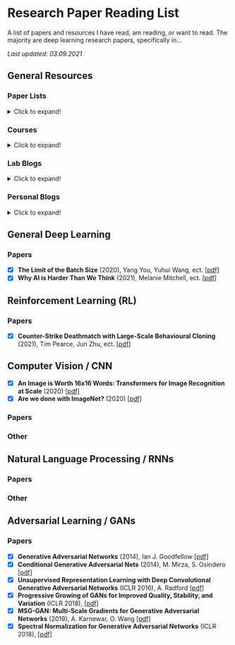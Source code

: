 # Research Paper Reading List

A list of papers and resources I have read, am reading, or want to read. The majority are deep learning research papers, specifically in...

*Last updated: 03.09.2021*

## General Resources

### Paper Lists
<details>
  <summary>Click to expand!</summary>
 
- [Awesome Deep Learning](https://github.com/terryum/awesome-deep-learning-papers)
- [Deep Learning Papers Reading Roadmap](https://github.com/songrotek/Deep-Learning-Papers-Reading-Roadmap)
- [Awesome Deep Vision](https://github.com/kjw0612/awesome-deep-vision)
- [Deep Reinforcement Learning Papers](https://github.com/junhyukoh/deep-reinforcement-learning-papers)
- [ML@B Summer Reading List](https://docs.google.com/spreadsheets/d/1921snepdp5iQMqTfHic7fOtcgaXH27XK9MBS993cQXg/edit#gid=0)
</details>

### Courses
<details>
  <summary>Click to expand!</summary>
 
- [CS231n: Convolutional Neural Networks for Visual Recognition](http://cs231n.stanford.edu/), Free on Youtube
- [Coursera: Machine Learning by Andrew Ng](https://www.coursera.org/learn/machine-learning), Free on Coursera
</details>

### Lab Blogs
<details>
  <summary>Click to expand!</summary>
 
- [BAIR blog](http://bair.berkeley.edu/blog/)
- [DeepMind blog](https://deepmind.com/blog/)
- [OpenAI blog](https://blog.openai.com/)
- [Google Research blog](https://research.googleblog.com/)
- [gBrain blog](https://research.googleblog.com/search/label/Google%20Brain)
- [FAIR blog](https://research.fb.com/blog/)
- [NVIDIA blog](https://blogs.nvidia.com/blog/category/deep-learning/)
- [MSR blog](https://www.microsoft.com/en-us/research/blog/)
</details>

### Personal Blogs
<details>
  <summary>Click to expand!</summary>
 
- [Lilian Weng, OpenAI](https://lilianweng.github.io/lil-log/)
- [Eric Jang, Robotics at Google](http://evjang.com/articles.html)
- [Alex Irpan, Robotics at Google](https://www.alexirpan.com/)
</details>

## General Deep Learning  

### Papers

- [x] **The Limit of the Batch Size** (2020), Yang You, Yuhui Wang, ect. [[pdf]](https://arxiv.org/pdf/2006.08517.pdf)  
- [x] **Why AI is Harder Than We Think** (2021), Melanie Mitchell, ect. [[pdf]](https://arxiv.org/pdf/2104.12871.pdf)  

## Reinforcement Learning (RL)

### Papers

- [x] **Counter-Strike Deathmatch with Large-Scale Behavioural Cloning** (2021), Tim Pearce, Jun Zhu, ect. [[pdf]](https://arxiv.org/pdf/2104.04258.pdf)  

## Computer Vision / CNN

- [x] **An Image is Worth 16x16 Words: Transformers for Image Recognition at Scale** (2020) [[pdf]](https://arxiv.org/abs/2010.11929)
- [x] **Are we done with ImageNet?** (2020) [[pdf]](https://arxiv.org/abs/2006.07159)

### Papers

### Other

## Natural Language Processing / RNNs

### Papers

### Other


## Adversarial Learning / GANs

### Papers

 - [x] **Generative Adversarial Networks** (2014), Ian J. Goodfellow [[pdf]](https://arxiv.org/pdf/1406.2661.pdf)
 - [x] **Conditional Generative Adversarial Nets** (2014), M. Mirza, S. Osindero [[pdf]](https://arxiv.org/pdf/1411.1784.pdf)
 - [x] **Unsupervised Representation Learning with Deep Convolutional Generative Adversarial Networks** (ICLR 2016), A. Radford [[pdf]](https://arxiv.org/pdf/1511.06434.pdf)
 - [x] **Progressive Growing of GANs for Improved Quality, Stability, and Variation** (ICLR 2018), [[pdf]](https://arxiv.org/pdf/1710.10196.pdf)
 - [x] **MSG-GAN: Multi-Scale Gradients for Generative Adversarial Networks** (2019), A. Karnewar, O. Wang [[pdf]](https://arxiv.org/pdf/1903.06048.pdf)
 - [x] **Spectral Normalization for Generative Adversarial Networks** (ICLR 2018),  [[pdf]](https://arxiv.org/pdf/1802.05957.pdf)
